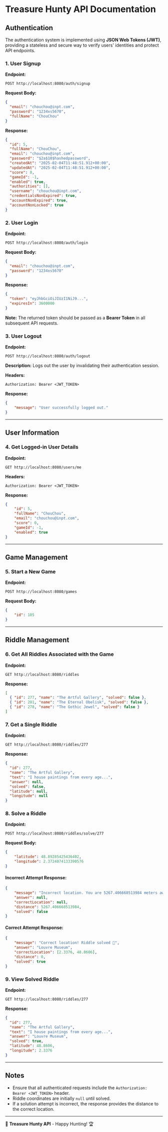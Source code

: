 # Treasure Hunty API Documentation

## Authentication

The authentication system is implemented using **JSON Web Tokens (JWT)**, providing a stateless and secure way to verify users' identities and protect API endpoints.

### 1. User Signup

**Endpoint:**
```
POST http://localhost:8080/auth/signup
```

**Request Body:**
```json
{
  "email": "chouchou@inpt.com",
  "password": "1234xs5670",
  "fullName": "ChouChou"
}
```

**Response:**
```json
{
  "id": 5,
  "fullName": "ChouChou",
  "email": "chouchou@inpt.com",
  "password": "$2a$10$hashedpassword",
  "createdAt": "2025-02-04T11:48:51.912+00:00",
  "updatedAt": "2025-02-04T11:48:51.912+00:00",
  "score": 0,
  "gameId": -1,
  "enabled": true,
  "authorities": [],
  "username": "chouchou@inpt.com",
  "credentialsNonExpired": true,
  "accountNonExpired": true,
  "accountNonLocked": true
}
```

### 2. User Login

**Endpoint:**
```
POST http://localhost:8080/auth/login
```

**Request Body:**
```json
{
  "email": "chouchou@inpt.com",
  "password": "1234xs5670"
}
```

**Response:**
```json
{
  "token": "eyJhbGciOiJIUzI1NiJ9...",
  "expiresIn": 3600000
}
```

**Note:** The returned token should be passed as a **Bearer Token** in all subsequent API requests.

### 3. User Logout

**Endpoint:**
```
POST http://localhost:8080/auth/logout
```

**Description:**
Logs out the user by invalidating their authentication session.

**Headers:**
```
Authorization: Bearer <JWT_TOKEN>
```

**Response:**
```json
{
    "message": "User successfully logged out."
}
```

---

## User Information

### 4. Get Logged-in User Details

**Endpoint:**
```
GET http://localhost:8080/users/me
```

**Headers:**
```
Authorization: Bearer <JWT_TOKEN>
```

**Response:**
```json
{
    "id": 5,
    "fullName": "ChouChou",
    "email": "chouchou@inpt.com",
    "score": 0,
    "gameId": -1,
    "enabled": true
}
```

---

## Game Management

### 5. Start a New Game

**Endpoint:**
```
POST http://localhost:8080/games
```

**Request Body:**
```json
{
    "id": 105
}
```

---

## Riddle Management

### 6. Get All Riddles Associated with the Game

**Endpoint:**
```
GET http://localhost:8080/riddles
```

**Response:**
```json
[
  { "id": 277, "name": "The Artful Gallery", "solved": false },
  { "id": 281, "name": "The Eternal Obelisk", "solved": false },
  { "id": 278, "name": "The Gothic Jewel", "solved": false }
]
```

### 7. Get a Single Riddle

**Endpoint:**
```
GET http://localhost:8080/riddles/277
```

**Response:**
```json
{
  "id": 277,
  "name": "The Artful Gallery",
  "text": "I house paintings from every age...",
  "answer": null,
  "solved": false,
  "latitude": null,
  "longitude": null
}
```

### 8. Solve a Riddle

**Endpoint:**
```
POST http://localhost:8080/riddles/solve/277
```

**Request Body:**
```json
{
    "latitude": 48.89285425436402,
    "longitude": 2.3724074133390576
}
```

#### Incorrect Attempt Response:
```json
{
    "message": "Incorrect location. You are 5267.406668513984 meters away.",
    "answer": null,
    "correctLocation": null,
    "distance": 5267.406668513984,
    "solved": false
}
```

#### Correct Attempt Response:
```json
{
    "message": "Correct location! Riddle solved 🎉",
    "answer": "Louvre Museum",
    "correctLocation": [2.3376, 48.8606],
    "distance": 0,
    "solved": true
}
```

### 9. View Solved Riddle

**Endpoint:**
```
GET http://localhost:8080/riddles/277
```

**Response:**
```json
{
  "id": 277,
  "name": "The Artful Gallery",
  "text": "I house paintings from every age...",
  "answer": "Louvre Museum",
  "solved": true,
  "latitude": 48.8606,
  "longitude": 2.3376
}
```

---

## Notes
- Ensure that all authenticated requests include the `Authorization: Bearer <JWT_TOKEN>` header.
- Riddle coordinates are initially `null` until solved.
- If a solution attempt is incorrect, the response provides the distance to the correct location.

---

📌 **Treasure Hunty API** - Happy Hunting! 🏆
